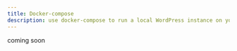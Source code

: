 ```yaml
---
title: Docker-compose
description: use docker-compose to run a local WordPress instance on your computer
---
```


coming soon
